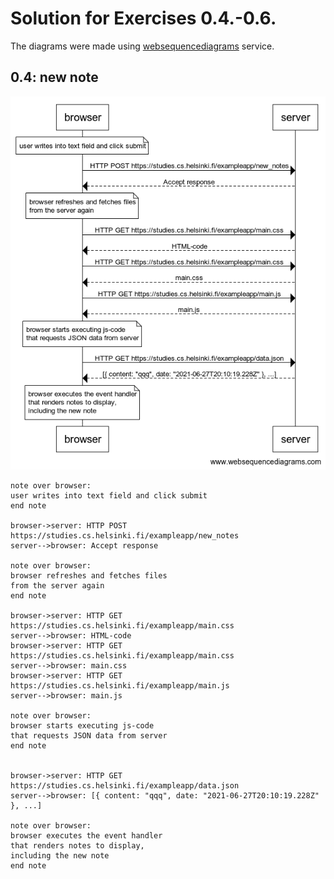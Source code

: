 # Solution for Exercises 0.4.-0.6.

The diagrams were made using [websequencediagrams](https://www.websequencediagrams.com/) service.

## 0.4: new note

![sequence diagram for new note](./sequence_diagram-new_note.png)

```
note over browser:
user writes into text field and click submit
end note

browser->server: HTTP POST https://studies.cs.helsinki.fi/exampleapp/new_notes
server-->browser: Accept response

note over browser:
browser refreshes and fetches files
from the server again
end note

browser->server: HTTP GET https://studies.cs.helsinki.fi/exampleapp/main.css
server-->browser: HTML-code
browser->server: HTTP GET https://studies.cs.helsinki.fi/exampleapp/main.css
server-->browser: main.css
browser->server: HTTP GET https://studies.cs.helsinki.fi/exampleapp/main.js
server-->browser: main.js

note over browser:
browser starts executing js-code
that requests JSON data from server 
end note


browser->server: HTTP GET https://studies.cs.helsinki.fi/exampleapp/data.json
server-->browser: [{ content: "qqq", date: "2021-06-27T20:10:19.228Z" }, ...]

note over browser:
browser executes the event handler
that renders notes to display,
including the new note
end note
```
